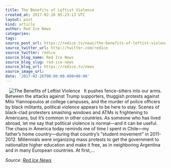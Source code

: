 ```yaml
---
title: The Benefits of Leftist Violence
created_at: 2017-02-26 05:23:13 UTC
layout: post
kind: article
author: Red Ice News
categories: 
tags: 
source_post_url: https://redice.tv/news/the-benefits-of-leftist-violence
source_twitter_url: http://twitter.com/redice
source_twitter: redice
source_blog_name: Red Ice News
source_blog_slug: red-ice-news
source_blog_url: https://redice.tv/news
source_image_url: 
date: '2017-02-26T00:00:00.000+00:00'
---
```

<img align="left" hspace="12" alt="The Benefits of Leftist Violence" src="https://rdice.net/a/c/n/17/02260620-df34.9cd7b47f.jpg"> It pushes fence-sitters into our arms. Between the attacks against Trump supporters, thuggish protests against Milo Yiannopoulos at college campuses, and the murder of police officers by black militants, political violence appears to be here to stay. Scenes of black-clad protesters smashing windows and ATMs is frightening to Americans, but it’s common in other countries. As someone who has lived abroad, let me say that political violence is normal—and it can be useful. The chaos in America today reminds me of time I spent in Chile—my father’s home country—during that country’s “student movement” in 2011-2012. Millennials were organizing mass protests to get the government to nationalize higher education and make it free, as in neighboring Argentina and in many European countries. At first,&#8230;<div class="">
    <i>Source: <a href="https://redice.tv/news">Red Ice News</a></i>
</div>
